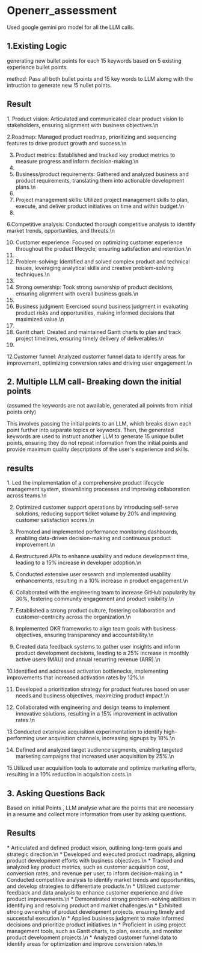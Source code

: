 # Openerr_assessment

Used google gemini pro model for all the LLM calls.

<h2>1.Existing Logic</h2>
generating new bullet points for each 15 keywords based on 5 existing experience bullet points.

method:
Pass all both bullet points and 15 key words to LLM alomg with the intruction to generate new !5 nullet points.

<h2>Result</H2>
1. Product vision: Articulated and communicated clear product vision to stakeholders, ensuring alignment with business objectives.\n

2.Roadmap: Managed product roadmap, prioritizing and sequencing features to drive product growth and success.\n

3. Product metrics: Established and tracked key product metrics to measure progress and inform decision-making.\n
4. 
5. Business/product requirements: Gathered and analyzed business and product requirements, translating them into actionable development plans.\n
6. 
7. Project management skills: Utilized project management skills to plan, execute, and deliver product initiatives on time and within budget.\n
8. 
6.Competitive analysis: Conducted thorough competitive analysis to identify market trends, opportunities, and threats.\n

10. Customer experience: Focused on optimizing customer experience throughout the product lifecycle, ensuring satisfaction and retention.\n
11. 
12. Problem-solving: Identified and solved complex product and technical issues, leveraging analytical skills and creative problem-solving techniques.\n
13. 
14. Strong ownership: Took strong ownership of product decisions, ensuring alignment with overall business goals.\n
15. 
16. Business judgment: Exercised sound business judgment in evaluating product risks and opportunities, making informed decisions that maximized value.\n
17. 
18. Gantt chart: Created and maintained Gantt charts to plan and track project timelines, ensuring timely delivery of deliverables.\n
19. 
12.Customer funnel: Analyzed customer funnel data to identify areas for improvement, optimizing conversion rates and driving user engagement.\n


<h2>2. Multiple LLM call- Breaking down the initial points</h2>
(assumed the keywords are not awailable, generated all poinnts from initial points only)

This involves passing the initial points to an LLM, which breaks down each point further into separate topics or keywords. Then, the generated keywords are used to instruct another LLM to generate 15 unique bullet points, ensuring they do not repeat information from the initial points and provide maximum quality descriptions of the user's experience and skills.

<h2> results</h2>
1. Led the implementation of a comprehensive product lifecycle management system, streamlining processes and improving collaboration across teams.\n

2. Optimized customer support operations by introducing self-serve solutions, reducing support ticket volume by 20% and improving customer satisfaction scores.\n

3. Promoted and implemented performance monitoring dashboards, enabling data-driven decision-making and continuous product improvement.\n

4. Restructured APIs to enhance usability and reduce development time, leading to a 15% increase in developer adoption.\n

5. Conducted extensive user research and implemented usability enhancements, resulting in a 10% increase in product engagement.\n

6. Collaborated with the engineering team to increase GitHub popularity by 30%, fostering community engagement and product visibility.\n

7. Established a strong product culture, fostering collaboration and customer-centricity across the organization.\n

8. Implemented OKR frameworks to align team goals with business objectives, ensuring transparency and accountability.\n

9. Created data feedback systems to gather user insights and inform product development decisions, leading to a 25% increase in monthly active users (MAU) and annual recurring revenue (ARR).\n

10.Identified and addressed activation bottlenecks, implementing improvements that increased activation rates by 12%.\n

11. Developed a prioritization strategy for product features based on user needs and business objectives, maximizing product impact.\n

12. Collaborated with engineering and design teams to implement innovative solutions, resulting in a 15% improvement in activation rates.\n

13.Conducted extensive acquisition experimentation to identify high-performing user acquisition channels, increasing signups by 18%.\n

14. Defined and analyzed target audience segments, enabling targeted marketing campaigns that increased user acquisition by 25%.\n

15.Utilized user acquisition tools to automate and optimize marketing efforts, resulting in a 10% reduction in acquisition costs.\n


<h2>3. Asking Questions Back</h2>
Based on initial Points , LLM analyse what are the points that are necessary in a resume and collect more information from user by asking questions.

<h2> Results </h2>
* Articulated and defined product vision, outlining long-term goals and strategic direction.\n
* Developed and executed product roadmaps, aligning product development efforts with business objectives.\n
* Tracked and analyzed key product metrics, such as customer acquisition cost, conversion rates, and revenue per user, to inform decision-making.\n
* Conducted competitive analysis to identify market trends and opportunities, and develop strategies to differentiate products.\n
* Utilized customer feedback and data analysis to enhance customer experience and drive product improvements.\n
* Demonstrated strong problem-solving abilities in identifying and resolving product and market challenges.\n
* Exhibited strong ownership of product development projects, ensuring timely and successful execution.\n
* Applied business judgment to make informed decisions and prioritize product initiatives.\n
* Proficient in using project management tools, such as Gantt charts, to plan, execute, and monitor product development projects.\n
* Analyzed customer funnel data to identify areas for optimization and improve conversion rates.\n
